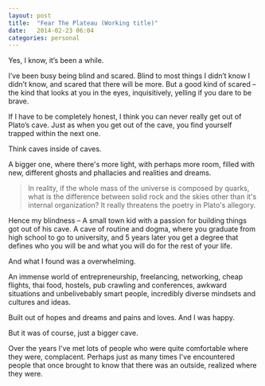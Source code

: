 ```yaml
---
layout: post
title:  "Fear The Plateau (Working title)"
date:   2014-02-23 06:04
categories: personal
---
```


Yes, I know, it’s been a while.

I’ve been busy being blind and scared. Blind to most things I didn’t know I
didn’t know, and scared that there will be more. But a good kind of scared –
the kind that looks at you in the eyes, inquisitively, yelling if you dare to
be brave.

If I have to be completely honest, I think you can never really get out of
Plato’s cave. Just as when you get out of the cave, you find yourself trapped within the next one.

Think caves inside of caves.

A bigger one, where there's more light, with perhaps more room, filled with new,
different ghosts and phallacies and realities and dreams.

> In reality, if the whole mass of the universe is composed by quarks, what is the difference between solid rock and the skies other than it's internal organization? It really threatens the poetry in Plato's allegory.

Hence my blindness – A small town kid with a passion for building things got
out of his cave. A cave of routine and dogma, where you graduate from high school
to go to university, and 5 years later you get a degree that defines who you will
be and what you will do for the rest of your life.

And what I found was a overwhelming.

An immense world of entrepreneurship, freelancing, networking, cheap flights,
thai food, hostels, pub crawling and conferences, awkward situations and unbelivebably smart people, incredibly diverse mindsets and cultures and ideas.

Built out of hopes and dreams and pains and loves. And I was happy.

But it was of course, just a bigger cave.

Over the years I've met lots of people who were quite comfortable where they were,
complacent. Perhaps just as many times I've encountered people that once brought to know
that there was an outside, realized where they were.
